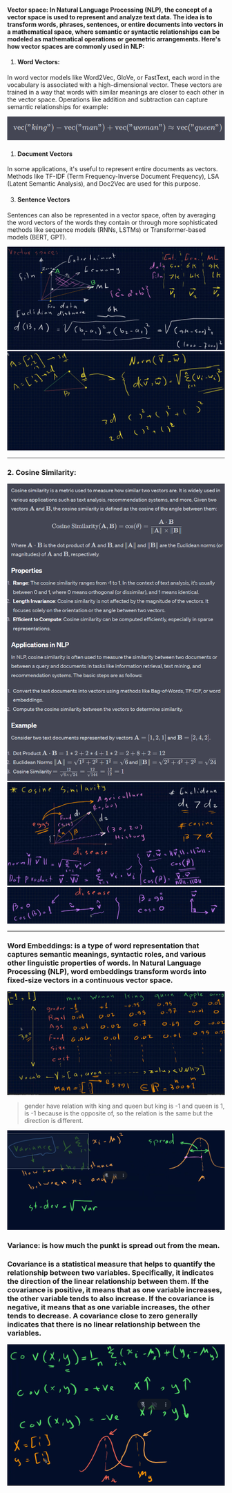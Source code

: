 #### Vector space:  In Natural Language Processing (NLP), the concept of a vector space is used to represent and analyze text data. The idea is to transform words, phrases, sentences, or entire documents into vectors in a mathematical space, where semantic or syntactic relationships can be modeled as mathematical operations or geometric arrangements. Here's how vector spaces are commonly used in NLP:

1. #### Word Vectors: 
In word vector models like Word2Vec, GloVe, or FastText, each word in the vocabulary is associated with a high-dimensional vector. These vectors are trained in a way that words with similar meanings are closer to each other in the vector space. Operations like addition and subtraction can capture semantic relationships for example: 

![1](images/1.png)

1. #### Document Vectors

In some applications, it's useful to represent entire documents as vectors. Methods like TF-IDF (Term Frequency-Inverse Document Frequency), LSA (Latent Semantic Analysis), and Doc2Vec are used for this purpose.

3. #### Sentence Vectors

Sentences can also be represented in a vector space, often by averaging the word vectors of the words they contain or through more sophisticated methods like sequence models (RNNs, LSTMs) or Transformer-based models (BERT, GPT).

![2](images/2.png)
![3](images/3.png)

---

### 2. Cosine Similarity: 
![4](images/4.png)
![5](images/5.png)
![6](images/6.png)

--- 

### Word Embeddings:  is a type of word representation that captures semantic meanings, syntactic roles, and various other linguistic properties of words. In Natural Language Processing (NLP), word embeddings transform words into fixed-size vectors in a continuous vector space.

![7](images/7.png)

> gender have relation with king and queen but king is -1 and queen is 1, is -1 because is the opposite of, so the relation is the same but the direction is different. 


![8](images/8.png)

### Variance: is how much the punkt is spread out from the mean.

### Covariance is a statistical measure that helps to quantify the relationship between two variables. Specifically, it indicates the direction of the linear relationship between them. If the covariance is positive, it means that as one variable increases, the other variable tends to also increase. If the covariance is negative, it means that as one variable increases, the other tends to decrease. A covariance close to zero generally indicates that there is no linear relationship between the variables. 

![9](images/9.png)